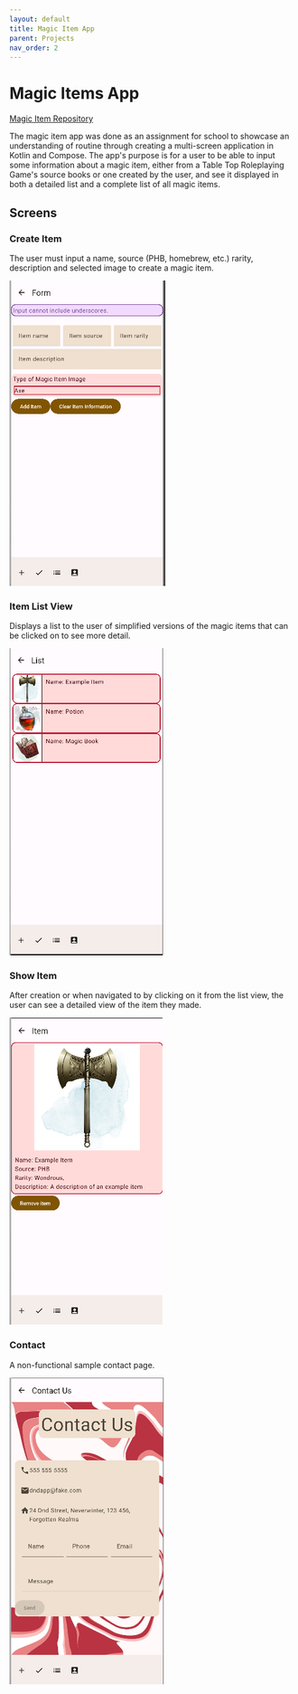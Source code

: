 ```yaml
---
layout: default
title: Magic Item App
parent: Projects
nav_order: 2
---
```


# Magic Items App

[Magic Item Repository]

The magic item app was done as an assignment for school to showcase an understanding of routine through creating a multi-screen application in Kotlin and Compose. The app's purpose is for a user to be able to input some information about a magic item, either from a Table Top Roleplaying Game's source books or one created by the user, and see it displayed in both a detailed list and a complete list of all magic items.  

## Screens
### Create Item
The user must input a name, source (PHB, homebrew, etc.) rarity, description and selected image to create a magic item.

![An image showing the item creation screen](/img/readme/miform.png)  

### Item List View
Displays a list to the user of simplified versions of the magic items that can be clicked on to see more detail.

![An image showing a list of created magic items with sample data](/img/readme/milist.png)  

### Show Item
After creation or when navigated to by clicking on it from the list view, the user can see a detailed view of the item they made.

![An image showing information about a magic item](/img/readme/miitem.png)  

### Contact
A non-functional sample contact page.

![An image showing a contact page with a disabled submit button](/img/readme/micontact.png)  

[Magic Item Repository]: https://github.com/MakenaH/Assignment3_AppDev